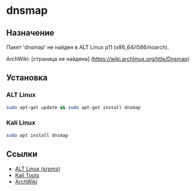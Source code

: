 # dnsmap

## Назначение

Пакет 'dnsmap' не найден в ALT Linux p11 (x86_64/i586/noarch).

ArchWiki: [страница не найдена] (https://wiki.archlinux.org/title/Dnsmap)

## Установка

### ALT Linux
```bash
sudo apt-get update && sudo apt-get install dnsmap
```

### Kali Linux
```bash
sudo apt install dnsmap
```

## Ссылки

- [ALT Linux (srpms)](https://packages.altlinux.org/ru/p11/srpms/dnsmap/)
- [Kali Tools](https://www.kali.org/tools/dnsmap/)
- [ArchWiki](https://wiki.archlinux.org/title/Dnsmap)
